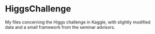 # HiggsChallenge
My files concerning the Higgs challenge in Kaggle, with slightly modified data and a small framework from the seminar advisors.
